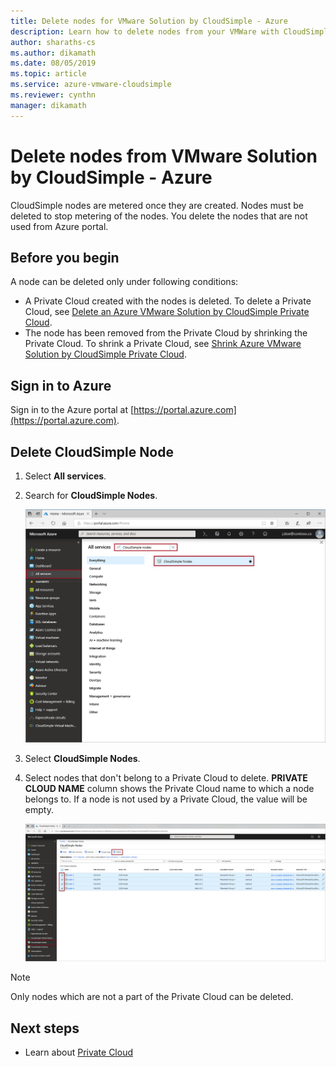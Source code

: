 ```yaml
---
title: Delete nodes for VMware Solution by CloudSimple - Azure 
description: Learn how to delete nodes from your VMWare with CloudSimple deployment
author: sharaths-cs
ms.author: dikamath
ms.date: 08/05/2019
ms.topic: article
ms.service: azure-vmware-cloudsimple
ms.reviewer: cynthn
manager: dikamath
---
```


# Delete nodes from VMware Solution by CloudSimple - Azure

CloudSimple nodes are metered once they are created.  Nodes must be deleted to stop metering of the nodes.  You delete the nodes that are not used from Azure portal. 

## Before you begin

A node can be deleted only under following conditions:

* A Private Cloud created with the nodes is deleted.  To delete a Private Cloud, see [Delete an Azure VMware Solution by CloudSimple Private Cloud](delete-private-cloud.md).
* The node has been removed from the Private Cloud by shrinking the Private Cloud.  To shrink a Private Cloud, see [Shrink Azure VMware Solution by CloudSimple Private Cloud](shrink-private-cloud.md).


## Sign in to Azure

Sign in to the Azure portal at [https://portal.azure.com](https://portal.azure.com).

## Delete CloudSimple Node

1. Select **All services**.

2. Search for **CloudSimple Nodes**.

   ![Search CloudSimple Nodes](media/create-cloudsimple-node-search.png)

3. Select **CloudSimple Nodes**.

4. Select nodes that don't belong to a Private Cloud to delete.  **PRIVATE CLOUD NAME** column shows the Private Cloud name to which a node belongs to.  If a node is not used by a Private Cloud, the value will be empty. 

    ![Select CloudSimple Nodes](media/select-delete-cloudsimple-node.png)

> [!NOTE]
> Only nodes which are not a part of the Private Cloud can be deleted.

## Next steps

* Learn about [Private Cloud](cloudsimple-private-cloud.md)
